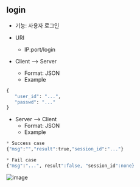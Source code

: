 ## login

* 기능: 사용자 로그인

* URI
   - IP:port/login

* Client --> Server
  - Format: JSON
  - Example

```python
{
   "user_id": "...",
   "passwd": "..."
}
```

* Server --> Client
  - Format: JSON
  - Example
  
```python
* Success case
{"msg":"","result":true,"session_id":"..."}

* Fail case
{"msg":"...", result":false, "session_id":none}
```
![image](https://user-images.githubusercontent.com/70316401/119786903-9d53ea80-bf0b-11eb-9bca-e8becacf838a.png)
